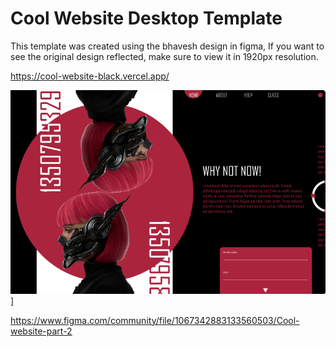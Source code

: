 # Cool Website Desktop Template

This template was created using the bhavesh design in figma, If you want to see the original design reflected, make sure to view it in 1920px resolution.

https://cool-website-black.vercel.app/

![Template](https://github.com/BrandonGrimaldoM/Cool-Website-bhavesh/blob/master/cool.png)]

https://www.figma.com/community/file/1067342883133560503/Cool-website-part-2
